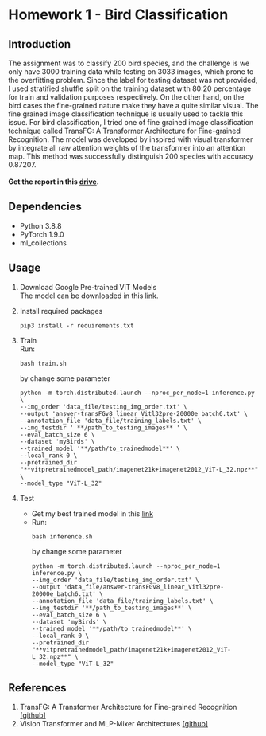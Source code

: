 # Homework 1 - Bird Classification

## Introduction
The assignment was to classify 200 bird species, and the challenge is we only have 3000 training data while testing on 3033 images, which prone to the overfitting problem. Since the label for testing dataset was not provided, I used stratified shuffle split on the training dataset with 80:20 percentage for train and validation purposes respectively.
On the other hand, on the bird cases the fine-grained nature make they have a quite similar visual. The fine grained image classification technique is usually used to tackle this issue. For bird classification, I tried one of fine grained image classification technique called TransFG: A Transformer Architecture for Fine-grained Recognition. The model was developed by inspired with visual transformer by integrate all raw attention weights of the
transformer into an attention map. This method was successfully distinguish 200 species with accuracy
0.87207. \
\
**Get the report in this [drive](https://reurl.cc/aNR1VD).**
## Dependencies
  - Python 3.8.8
  - PyTorch 1.9.0
  - ml_collections

## Usage
1. Download Google Pre-trained ViT Models \
   The model can be downloaded in this [link](https://console.cloud.google.com/storage/browser/vit_models).

2. Install required packages
      ```
      pip3 install -r requirements.txt
      ```
3. Train \
   Run: 
      ```
      bash train.sh
      ```
   by change some parameter
      ```
      python -m torch.distributed.launch --nproc_per_node=1 inference.py \
      --img_order 'data_file/testing_img_order.txt' \
      --output 'answer-transFGv8_linear_Vitl32pre-20000e_batch6.txt' \
      --annotation_file 'data_file/training_labels.txt' \
      --img_testdir ' **/path_to_testing_images** ' \
      --eval_batch_size 6 \
      --dataset 'myBirds' \
      --trained_model '**/path/to_trainedmodel**' \
      --local_rank 0 \
      --pretrained_dir "**vitpretrainedmodel_path/imagenet21k+imagenet2012_ViT-L_32.npz**" \
      --model_type "ViT-L_32"
      ```
4. Test 
   - Get my best trained model in this [link](https://reurl.cc/q1oZbN)
   - Run: 
      ```
      bash inference.sh
      ```
      by change some parameter
      ```
      python -m torch.distributed.launch --nproc_per_node=1 inference.py \
      --img_order 'data_file/testing_img_order.txt' \
      --output 'data_file/answer-transFGv8_linear_Vitl32pre-20000e_batch6.txt' \
      --annotation_file 'data_file/training_labels.txt' \
      --img_testdir '**/path_to_testing_images**' \
      --eval_batch_size 6 \
      --dataset 'myBirds' \
      --trained_model '**/path/to_trainedmodel**' \
      --local_rank 0 \
      --pretrained_dir "**vitpretrainedmodel_path/imagenet21k+imagenet2012_ViT-L_32.npz**" \
      --model_type "ViT-L_32"
      ```
  
## References
1. TransFG: A Transformer Architecture for Fine-grained Recognition [[github]](https://github.com/TACJu/TransFG)
2. Vision Transformer and MLP-Mixer Architectures [[github]](https://github.com/google-research/vision_transformer)
